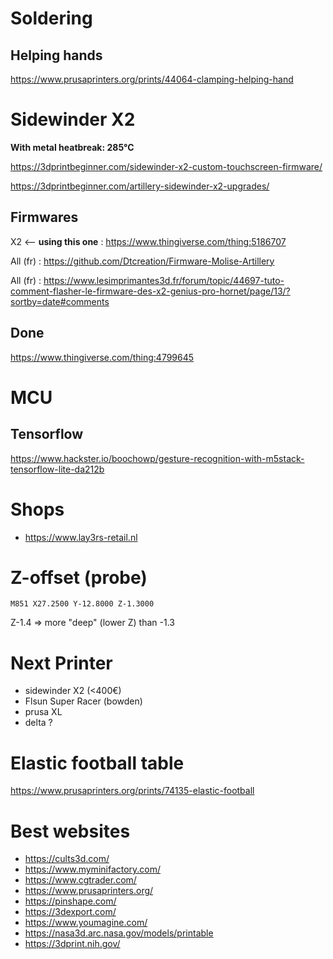 # Soldering

## Helping hands

https://www.prusaprinters.org/prints/44064-clamping-helping-hand

# Sidewinder X2

**With metal heatbreak: 285°C**

https://3dprintbeginner.com/sidewinder-x2-custom-touchscreen-firmware/

https://3dprintbeginner.com/artillery-sidewinder-x2-upgrades/

## Firmwares

X2 <-- **using this one**
   : https://www.thingiverse.com/thing:5186707
	 
All (fr)
   : https://github.com/Dtcreation/Firmware-Molise-Artillery

All (fr)
  : https://www.lesimprimantes3d.fr/forum/topic/44697-tuto-comment-flasher-le-firmware-des-x2-genius-pro-hornet/page/13/?sortby=date#comments

## Done
https://www.thingiverse.com/thing:4799645

# MCU
## Tensorflow

https://www.hackster.io/boochowp/gesture-recognition-with-m5stack-tensorflow-lite-da212b

# Shops
- https://www.lay3rs-retail.nl

# Z-offset (probe)
```M851 X27.2500 Y-12.8000 Z-1.3000```

Z-1.4 => more "deep" (lower Z) than -1.3


# Next Printer
- sidewinder X2 (<400€)
- Flsun Super Racer (bowden)
- prusa XL 
- delta ?

# Elastic football table
https://www.prusaprinters.org/prints/74135-elastic-football

# Best websites

- https://cults3d.com/
- https://www.myminifactory.com/
- https://www.cgtrader.com/
- https://www.prusaprinters.org/
- https://pinshape.com/
- https://3dexport.com/
- https://www.youmagine.com/
- https://nasa3d.arc.nasa.gov/models/printable
- https://3dprint.nih.gov/
